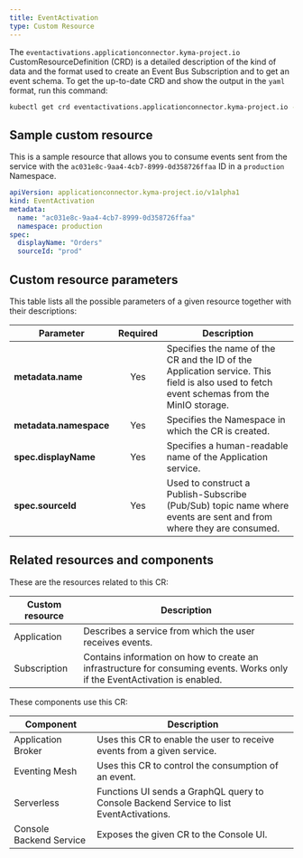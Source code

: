 ```yaml
---
title: EventActivation
type: Custom Resource
---
```


The `eventactivations.applicationconnector.kyma-project.io` CustomResourceDefinition (CRD) is a detailed description of the kind of data and the format used to create an Event Bus Subscription and to get an event schema. To get the up-to-date CRD and show the output in the `yaml` format, run this command:

```bash
kubectl get crd eventactivations.applicationconnector.kyma-project.io -o yaml
```

## Sample custom resource

This is a sample resource that allows you to consume events sent from the service with the `ac031e8c-9aa4-4cb7-8999-0d358726ffaa` ID in a `production` Namespace.

```yaml
apiVersion: applicationconnector.kyma-project.io/v1alpha1
kind: EventActivation
metadata:
  name: "ac031e8c-9aa4-4cb7-8999-0d358726ffaa"
  namespace: production
spec:
  displayName: "Orders"
  sourceId: "prod"
```

## Custom resource parameters

This table lists all the possible parameters of a given resource together with their descriptions:

| Parameter   |      Required      |  Description |
|----------|:-------------:|------|
| **metadata.name** | Yes | Specifies the name of the CR and the ID of the Application service. This field is also used to fetch event schemas from the MinIO storage.  |
| **metadata.namespace** | Yes | Specifies the Namespace in which the CR is created. |
| **spec.displayName** | Yes | Specifies a human-readable name of the Application service. |
| **spec.sourceId** | Yes | Used to construct a Publish-Subscribe (Pub/Sub) topic name where events are sent and from where they are consumed. |

## Related resources and components

These are the resources related to this CR:

| Custom resource   |   Description |
|---------|------|
| Application |  Describes a service from which the user receives events. |
| Subscription | Contains information on how to create an infrastructure for consuming events. Works only if the EventActivation is enabled.  |

These components use this CR:

| Component   |   Description |
|----------|------|
| Application Broker |  Uses this CR to enable the user to receive events from a given service. |
| Eventing Mesh | Uses this CR to control the consumption of an event.  |
| Serverless | Functions UI sends a GraphQL query to Console Backend Service to list EventActivations. |
| Console Backend Service |  Exposes the given CR to the Console UI. |
